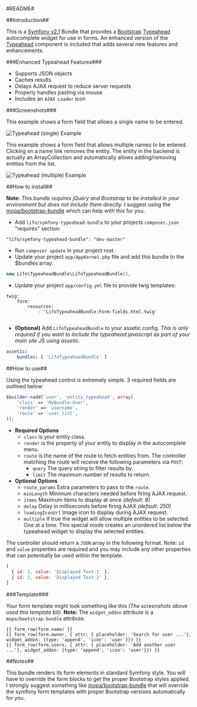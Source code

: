 #README#

##Introduction##

This is a [Symfony v2.1](http://symfony.com/) Bundle that provides a [Bootstrap](http://twitter.github.com/bootstrap/) [Typeahead](http://twitter.github.com/bootstrap/javascript.html#typeahead) autocomplete widget for use in forms. An enhanced version of the [Typeahead](http://twitter.github.com/bootstrap/javascript.html#typeahead) component is included that adds several new features and enhancements.

###Enhanced Typeahead Features###

* Supports JSON objects
* Caches results
* Delays AJAX request to reduce server requests
* Properly handles pasting via mouse
* Includes an `AJAX Loader` icon

###Screenshots###

This example shows a form field that allows a single name to be entered.

![Typeahead (single) Example](https://raw.github.com/lifo101/symfony-typeahead-bundle/master/Resources/doc/img/typeahead-single.png)

This example shows a form field that allows multiple names to be entered. Clicking on a name link removes the entity. The entity in the backend is actually an ArrayCollection and automatically allows adding/removing entities from the list.

![Typeahead (multiple) Example](https://raw.github.com/lifo101/symfony-typeahead-bundle/master/Resources/doc/img/typeahead-multiple.png)

##How to install##

**Note:** *This bundle requires jQuery and Bootstrap to be installed in your environment but does not include them directly.* I suggest using the [mopa/bootstrap-bundle](https://packagist.org/packages/mopa/bootstrap-bundle) which can help with this for you.

* Add `lifo/symfony-typeahead-bundle` to your projects `composer.json` "requires" section:

```
"lifo/symfony-typeahead-bundle": "dev-master"
```

* Run `composer update` in your project root.
* Update your project `app/AppKernel.php` file and add this bundle to the $bundles array:

```php
new Lifo\TypeaheadBundle\LifoTypeaheadBundle(),
```

* Update your project `app/config.yml` file to provide twig templates:

```
twig:
    form:
        resources:
            - 'LifoTypeaheadBundle:Form:fields.html.twig'
        
```

* **(Optional)** Add `LifoTypeaheadBundle` to your assetic config. *This is only required if you want to include the typeahead javascript as part of your main site JS using assetic.*

```yaml
assetic:
    bundles: [ 'LifoTypeaheadBundle' ]
```


##How to use##

Using the typeahead control is extremely simple. 3 required fields are outlined below:

```php
$builder->add('user', 'entity_typeahead', array(
    'class' => 'MyBundle:User',
    'render' => 'username',
    'route' => 'user_list',
));
```

* **Required Options**
    * `class` is your entity class.
    * `render` is the property of your entity to display in the autocomplete menu.
    * `route` is the name of the route to fetch entities from. The controller matching the route will receive the following parameters via `POST`:
        * `query` The query string to filter results by.
        * `limit` The maximum number of results to return.
* **Optional Options**
    * `route_params` Extra parameters to pass to the `route`.
    * `minLength` Minimum characters needed before firing AJAX request.
    * `items` Maximum items to display at once *(default: 8)*
    * `delay` Delay in milliseconds before firing AJAX *(default: 250)*
    * `loadingIconUrl` Image icon to display during AJAX request.
    *  `multiple` If true the widget will allow multiple entities to be selected. One at a time. This special mode creates an unordered list below the typeahead widget to display the selected entities.

The controller should return a `JSON` array in the following format. Note: `id` and `value` properties are required and you may include any other properties that can potentially be used within the template.

```javascript
[
  { id: 1, value: 'Displayed Text 1' },
  { id: 2, value: 'Displayed Text 2' },
]
```

###Template###

Your form template might look something like this *(The screenshots above used this template bit)*.
**Note:** The `widget_addon` attribute is a `mopa/bootstrap-bundle` attribute.

```twig
{{ form_row(form.name) }}
{{ form_row(form.owner, { attr: { placeholder: 'Search for user ...'}, widget_addon: {type: 'append', 'icon': 'user'}}) }}
{{ form_row(form.users, { attr: { placeholder: 'Add another user ...'}, widget_addon: {type: 'append', 'icon': 'user'}}) }}
```

##Notes##

This bundle renders its form elements in standard Symfony style. You will have to override the form blocks to get the proper Bootstrap styles applied. I strongly suggest something like [mopa/bootstrap-bundle](https://packagist.org/packages/mopa/bootstrap-bundle) that will override the symfony form templates with proper Bootstrap versions automatically for you.
